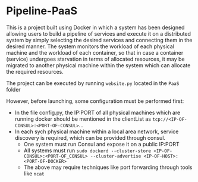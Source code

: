 # Pipeline-PaaS
This is a project built using Docker in which a system has been designed allowing users to build a pipeline of services and execute it on a distributed system by simply selecting the desired services and connecting them in the desired manner. The system monitors the workload of each physical machine and the workload of each container, so that in case a container (service) undergoes starvation in terms of allocated resources, it may be migrated to another physical machine within the system which can allocate the required resources.

The project can be executed by running `website.py` located in the `PaaS` folder

However, before launching, some configuration must be performed first:
- In the file config.py, the IP:PORT of all physical machines which are running docker should be mentioned in the clientList as `tcp://<IP-OF-CONSUL>:<PORT-OF-CONSUL>`...
- In each sych physical machine within a local area network, service discovery is required, which can be provided through consul.
	- One system must run Consul and expose it on a public IP:PORT
	- All systems must run `sudo dockerd --cluster-store <IP-OF-CONSUL>:<PORT-OF_CONSUL> --cluster-advertise <IP-OF-HOST>:<PORT-OF-DOCKER>`
	- The above may require techniques like port forwarding through tools like `ncat`
